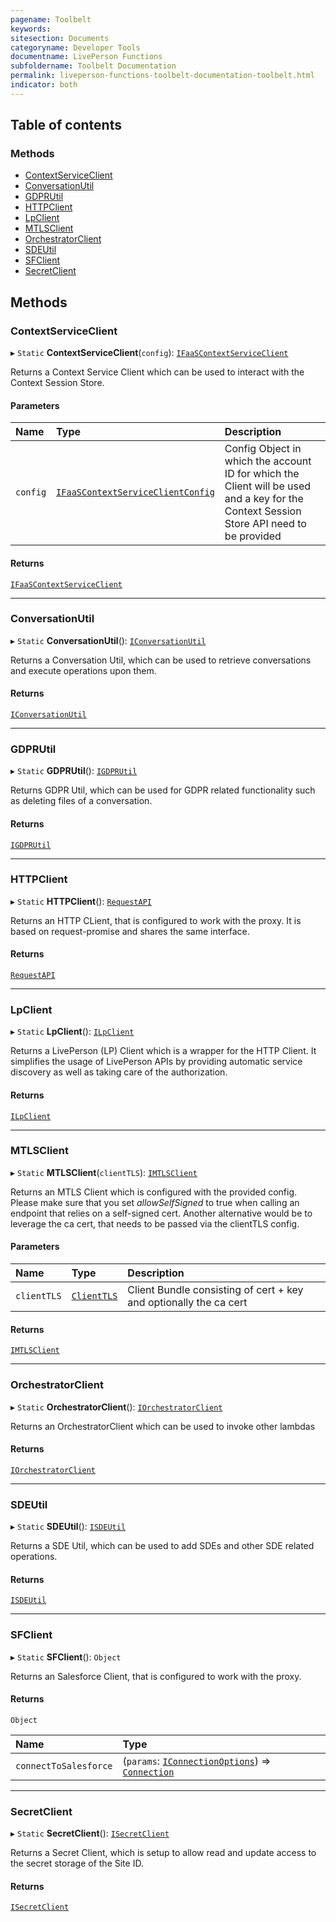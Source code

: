 ```yaml
---
pagename: Toolbelt
keywords:
sitesection: Documents
categoryname: Developer Tools
documentname: LivePerson Functions
subfoldername: Toolbelt Documentation
permalink: liveperson-functions-toolbelt-documentation-toolbelt.html
indicator: both
---
```


## Table of contents

### Methods

- [ContextServiceClient](#contextserviceclient)
- [ConversationUtil](#conversationutil)
- [GDPRUtil](#gdprutil)
- [HTTPClient](#httpclient)
- [LpClient](#lpclient)
- [MTLSClient](#mtlsclient)
- [OrchestratorClient](#orchestratorclient)
- [SDEUtil](#sdeutil)
- [SFClient](#sfclient)
- [SecretClient](#secretclient)

## Methods

### ContextServiceClient

▸ `Static` **ContextServiceClient**(`config`): [`IFaaSContextServiceClient`](liveperson-functions-toolbelt-documentation-faas-context-service-client.html)

Returns a Context Service Client which can be used to interact with the
Context Session Store.

#### Parameters

| Name | Type | Description |
| :------ | :------ | :------ |
| `config` | [`IFaaSContextServiceClientConfig`](liveperson-functions-toolbelt-documentation-faas-context-service-client.html#interface-ifaascontextserviceclientconfig) | Config Object in which the account ID for which the Client will be used and a key for the Context Session Store API need to be provided |

#### Returns

[`IFaaSContextServiceClient`](liveperson-functions-toolbelt-documentation-faas-context-service-client.html)

___

### ConversationUtil

▸ `Static` **ConversationUtil**(): [`IConversationUtil`](liveperson-functions-toolbelt-documentation-conversation-util.html)

Returns a Conversation Util, which can be used to retrieve conversations and
execute operations upon them.

#### Returns

[`IConversationUtil`](liveperson-functions-toolbelt-documentation-conversation-util.html)

___

### GDPRUtil

▸ `Static` **GDPRUtil**(): [`IGDPRUtil`](liveperson-functions-toolbelt-documentation-gdpr-util.html)

Returns GDPR Util, which can be used for GDPR related functionality such as deleting files of a conversation.

#### Returns

[`IGDPRUtil`](liveperson-functions-toolbelt-documentation-gdpr-util.html)

___

### HTTPClient

▸ `Static` **HTTPClient**(): [`RequestAPI`](https://www.npmjs.com/package/request-promise)

Returns an HTTP CLient, that is configured to work with the proxy.
It is based on request-promise and shares the same interface.

#### Returns

[`RequestAPI`](https://www.npmjs.com/package/request-promise)
___

### LpClient

▸ `Static` **LpClient**(): [`ILpClient`](liveperson-functions-toolbelt-documentation-lp-client.html)

Returns a LivePerson (LP) Client which is a wrapper for the HTTP Client. It simplifies the usage of LivePerson APIs by
providing automatic service discovery as well as taking care of the authorization.

#### Returns

[`ILpClient`](liveperson-functions-toolbelt-documentation-lp-client.html)

___

### MTLSClient

▸ `Static` **MTLSClient**(`clientTLS`): [`IMTLSClient`](liveperson-functions-toolbelt-documentation-mtls-client.html)

Returns an MTLS Client which is configured with the provided config. Please make sure that you set _allowSelfSigned_
to true when calling an endpoint that relies on a self-signed cert. Another alternative would be to leverage the
ca cert, that needs to be passed via the clientTLS config.

#### Parameters

| Name | Type | Description |
| :------ | :------ | :------ |
| `clientTLS` | [`ClientTLS`](liveperson-functions-toolbelt-documentation-mtls-client.html#interface-clienttls) | Client Bundle consisting of cert + key and optionally the ca cert |

#### Returns

[`IMTLSClient`](liveperson-functions-toolbelt-documentation-mtls-client.html)

___

### OrchestratorClient

▸ `Static` **OrchestratorClient**(): [`IOrchestratorClient`](liveperson-functions-toolbelt-documentation-orchestrator-client.html)

Returns an OrchestratorClient which can be used to invoke other lambdas

#### Returns

[`IOrchestratorClient`](liveperson-functions-toolbelt-documentation-orchestrator-client.html)

___

### SDEUtil

▸ `Static` **SDEUtil**(): [`ISDEUtil`](liveperson-functions-toolbelt-sde-util.html)

Returns a SDE Util, which can be used to add SDEs and other SDE
related operations.

#### Returns

[`ISDEUtil`](liveperson-functions-toolbelt-sde-util.html)

___

### SFClient

▸ `Static` **SFClient**(): `Object`

Returns an Salesforce Client, that is configured to work with the proxy.

#### Returns

`Object`

| Name | Type |
| :------ | :------ |
| `connectToSalesforce` | (`params`: [`IConnectionOptions`](http://jsforce.github.io/jsforce/doc/Connection.html)) => [`Connection`](http://jsforce.github.io/jsforce/doc/Connection.html) |

___

### SecretClient

▸ `Static` **SecretClient**(): [`ISecretClient`](liveperson-functions-toolbelt-documentation-secret-client.html)

Returns a Secret Client, which is setup to allow read and update access
to the secret storage of the Site ID.

#### Returns

[`ISecretClient`](liveperson-functions-toolbelt-documentation-secret-client.html)
